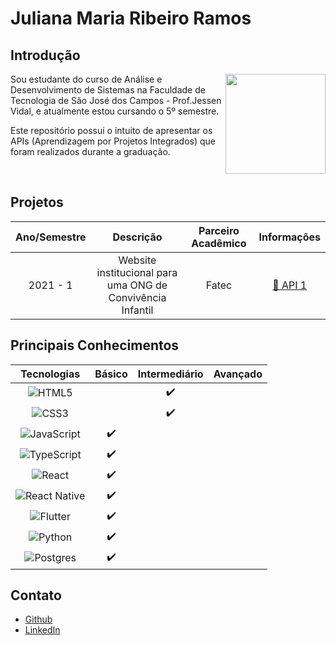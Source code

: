# Juliana Maria Ribeiro Ramos

## Introdução

[<img align="right" src="https://avatars.githubusercontent.com/u/79669245?v=4" width=160>](https://github.com/JulianaMaria-Lab) 


Sou estudante do curso de Análise e Desenvolvimento de Sistemas na Faculdade de Tecnologia de São José dos Campos - Prof.Jessen Vidal, e atualmente estou cursando o 5º semestre. <p>
Este repositório possui o intuito de apresentar os APIs (Aprendizagem por Projetos Integrados) que foram realizados durante a graduação.


<br>

## Projetos
<div id="projetos" text-align="center">

| Ano/Semestre | Descrição | Parceiro Acadêmico | Informações |
|:---:|:---:|:---:|:---:|
| 2021 - 1 | Website institucional para uma ONG de Convivência Infantil | Fatec | [📑 API 1](https://github.com/JulianaMaria-Lab/portfolio-TG/blob/main/API1.md) |


## Principais Conhecimentos
| Tecnologias | Básico | Intermediário | Avançado |
| :---: | :---: | :---: | :---: |
| ![HTML5](https://img.shields.io/badge/html5-%23E34F26.svg?style=for-the-badge&logo=html5&logoColor=white) |     | ✔️  |     |
| ![CSS3](https://img.shields.io/badge/css3-%231572B6.svg?style=for-the-badge&logo=css3&logoColor=white) |     | ✔️  |     |
| ![JavaScript](https://img.shields.io/badge/javascript-%23323330.svg?style=for-the-badge&logo=javascript&logoColor=%23F7DF1E)| ✔️  |     |     |
| ![TypeScript](https://img.shields.io/badge/typescript-%23007ACC.svg?style=for-the-badge&logo=typescript&logoColor=white) | ✔️  |     |     |
| ![React](https://img.shields.io/badge/react-%2320232a.svg?style=for-the-badge&logo=react&logoColor=%2361DAFB) | ✔️  |     |     |
| ![React Native](https://img.shields.io/badge/react_native-%2320232a.svg?style=for-the-badge&logo=react&logoColor=%2361DAFB) | ✔️  |     |     |
| ![Flutter](https://img.shields.io/badge/Flutter-%2302569B.svg?style=for-the-badge&logo=Flutter&logoColor=white) | ✔️  |     |     |
| ![Python](https://img.shields.io/badge/python-3670A0?style=for-the-badge&logo=python&logoColor=ffdd54) | ✔️  |     |     |
|![Postgres](https://img.shields.io/badge/postgres-%23316192.svg?style=for-the-badge&logo=postgresql&logoColor=white) | ✔️  |     |     |


## Contato

* [Github](https://github.com/JulianaMaria-Lab)
* [LinkedIn](https://www.linkedin.com/in/juliana-maria-a0b0a0124)







